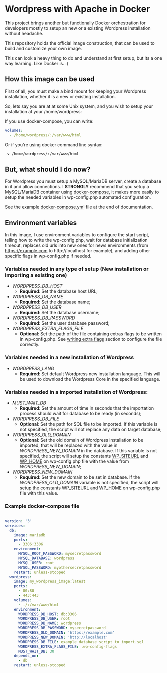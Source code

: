 # Wordpress with Apache in Docker

This project brings another but functionally Docker orchestration for developers mostly to setup an new or a existing
Wordpress installation without headache.

This repository holds the official image construction, that can be used to build and customize your own image.

This can look a heavy thing to do and understand at first setup, but its a one way learning. Like Docker is. :)


## How this image can be used

First of all, you must make a bind mount for keeping your Wordpress installation, whether it is a new or existing 
installation.

So, lets say you are at at some Unix system, and you wish to setup your installation at your /home/wordpress:

If you use docker-compose, you can write:

```yaml
volumes:
  - /home/wordpress/:/var/www/html
```

Or if you're using docker command line syntax:

```bash
-v /home/wordpress/:/var/www/html
```

## But, what should I do now?

For Wordpress you must setup a MySQL/MariaDB server, create a database in it and allow connections. I **STRONGLY**
recommend that you setup a MySQL/MariaDB container using [docker-compose](https://docs.docker.com/compose/overview/),
it makes more easily to setup the needed variables in wp-config.php automated configuration.

See the example [docker-compose.yml](#example-docker-compose-file) file at the end of documentation.

## Environment variables

In this image, I use environment variables to configure the start script, telling how to write the wp-config.php, wait 
for database initialization timeout, replaces old urls into new ones for news environments (from https://example.com to
http://localhost for example), and adding other specific flags in wp-config.php if needed.

### Variables needed in any type of setup (New installation or importing a existing one)

* _WORDPRESS_DB_HOST_ 
  * **Required**: Set the database host URL;
* _WORDPRESS_DB_NAME_
  * **Required**: Set the database name;
* _WORDPRESS_DB_USER_
  * **Required**: Set the database username;
* _WORDPRESS_DB_PASSWORD_
  * **Required**: Set the user database password;
* _WORDPRESS_EXTRA_FLAGS_FILE_
  * **Optional**: Set the path of the file containing extras flags to be written in wp-config.php. See 
[writing extra flags](TODO) section to configure the file correctly.

### Variables needed in a new installation of Wordpress

* _WORDPRESS_LANG_ 
  * **Required**: Set default Wordpress new installation language. This will be used to download the Wordpress Core in 
the specified language.

### Variables needed in a imported installation of Wordpress:

* _MUST_WAIT_DB_
  * **Required**: Set the amount of time in seconds that the importation process should wait for database to 
  be ready (in seconds);  
* _WORDPRESS_DB_FILE_
  * **Optional**: Set the path for SQL file to be imported. If this variable is not specified, the script will not 
  replace any data on target database; 
* _WORDPRESS_OLD_DOMAIN_
  * **Optional**: Set the old domain of Wordpress installation to be imported, that will be replaced with the value in
  _WORDPRESS_NEW_DOMAIN_ in the database. If this variable is not specified, the script will setup the constants
  [WP_SITEURL](https://codex.wordpress.org/Editing_wp-config.php#WP_SITEURL) and [WP_HOME](https://codex.wordpress.org/Editing_wp-config.php#WP_HOME)
  on wp-config.php file with the value from _WORDPRESS_NEW_DOMAIN_;
* _WORDPRESS_NEW_DOMAIN_
  * **Required**: Set the new domain to be set in database. If the _WORDPRESS_OLD_DOMAIN_ variable is not specified, the
  script will setup the constants [WP_SITEURL](https://codex.wordpress.org/Editing_wp-config.php#WP_SITEURL) and
  [WP_HOME](https://codex.wordpress.org/Editing_wp-config.php#WP_HOME) on wp-config.php file with this value.

### Example docker-compose file

```yaml
 
version: '3'
services:
  db:
    image: mariadb
    ports:
      - 3306:3306
    environment:
      MYSQL_ROOT_PASSWORD: mysecretpassword
      MYSQL_DATABASE: wordpress
      MYSQL_USER: root
      MYSQL_PASSWORD: myothersecretpassword
    restart: unless-stopped
  wordpress:
    image: my_wordpress_image:latest
    ports:
      - 80:80
      - 443:443
    volumes:
      - ./:/var/www/html
    environment:
      WORDPRESS_DB_HOST: db:3306
      WORDPRESS_DB_USER: root
      WORDPRESS_DB_NAME: wordpress
      WORDPRESS_DB_PASSWORD: mysecretpassword
      WORDPRESS_OLD_DOMAIN: 'https://example.com'
      WORDPRESS_NEW_DOMAIN: 'http://localhost'
      WORDPRESS_DB_FILE: example_database_script_to_import.sql
      WORDPRESS_EXTRA_FLAGS_FILE: .wp-config-flags
      MUST_WAIT_DB: 30
    depends_on:
      - db
    restart: unless-stopped
```
